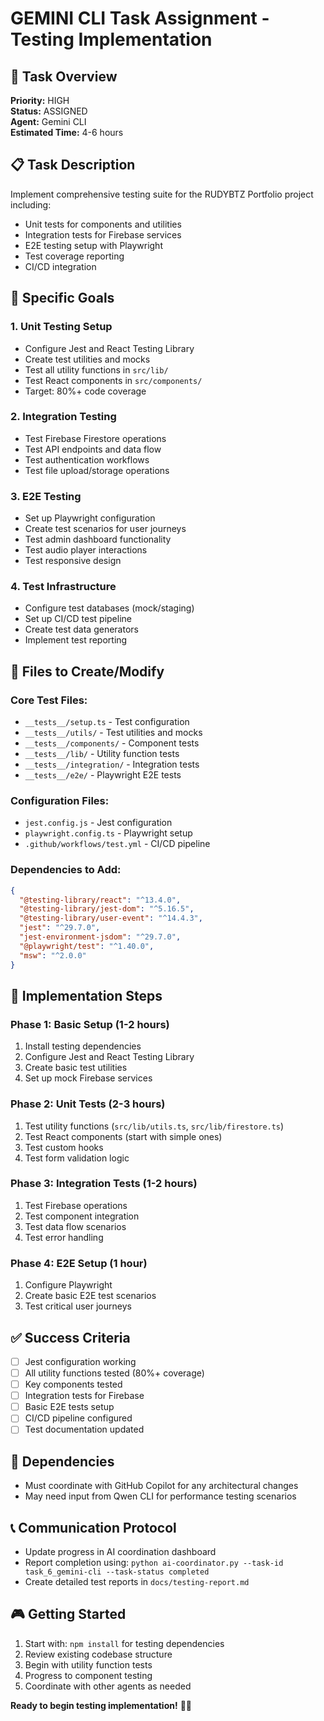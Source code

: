 # GEMINI CLI Task Assignment - Testing Implementation

## 🧠 Task Overview
**Priority:** HIGH  
**Status:** ASSIGNED  
**Agent:** Gemini CLI  
**Estimated Time:** 4-6 hours  

## 📋 Task Description
Implement comprehensive testing suite for the RUDYBTZ Portfolio project including:
- Unit tests for components and utilities
- Integration tests for Firebase services
- E2E testing setup with Playwright
- Test coverage reporting
- CI/CD integration

## 🎯 Specific Goals

### 1. Unit Testing Setup
- Configure Jest and React Testing Library
- Create test utilities and mocks
- Test all utility functions in `src/lib/`
- Test React components in `src/components/`
- Target: 80%+ code coverage

### 2. Integration Testing
- Test Firebase Firestore operations
- Test API endpoints and data flow
- Test authentication workflows
- Test file upload/storage operations

### 3. E2E Testing
- Set up Playwright configuration
- Create test scenarios for user journeys
- Test admin dashboard functionality
- Test audio player interactions
- Test responsive design

### 4. Test Infrastructure
- Configure test databases (mock/staging)
- Set up CI/CD test pipeline
- Create test data generators
- Implement test reporting

## 📁 Files to Create/Modify

### Core Test Files:
- `__tests__/setup.ts` - Test configuration
- `__tests__/utils/` - Test utilities and mocks
- `__tests__/components/` - Component tests
- `__tests__/lib/` - Utility function tests
- `__tests__/integration/` - Integration tests
- `__tests__/e2e/` - Playwright E2E tests

### Configuration Files:
- `jest.config.js` - Jest configuration
- `playwright.config.ts` - Playwright setup
- `.github/workflows/test.yml` - CI/CD pipeline

### Dependencies to Add:
```json
{
  "@testing-library/react": "^13.4.0",
  "@testing-library/jest-dom": "^5.16.5",
  "@testing-library/user-event": "^14.4.3",
  "jest": "^29.7.0",
  "jest-environment-jsdom": "^29.7.0",
  "@playwright/test": "^1.40.0",
  "msw": "^2.0.0"
}
```

## 🚀 Implementation Steps

### Phase 1: Basic Setup (1-2 hours)
1. Install testing dependencies
2. Configure Jest and React Testing Library
3. Create basic test utilities
4. Set up mock Firebase services

### Phase 2: Unit Tests (2-3 hours)
1. Test utility functions (`src/lib/utils.ts`, `src/lib/firestore.ts`)
2. Test React components (start with simple ones)
3. Test custom hooks
4. Test form validation logic

### Phase 3: Integration Tests (1-2 hours)
1. Test Firebase operations
2. Test component integration
3. Test data flow scenarios
4. Test error handling

### Phase 4: E2E Setup (1 hour)
1. Configure Playwright
2. Create basic E2E test scenarios
3. Test critical user journeys

## ✅ Success Criteria
- [ ] Jest configuration working
- [ ] All utility functions tested (80%+ coverage)
- [ ] Key components tested
- [ ] Integration tests for Firebase
- [ ] Basic E2E tests setup
- [ ] CI/CD pipeline configured
- [ ] Test documentation updated

## 🔗 Dependencies
- Must coordinate with GitHub Copilot for any architectural changes
- May need input from Qwen CLI for performance testing scenarios

## 📞 Communication Protocol
- Update progress in AI coordination dashboard
- Report completion using: `python ai-coordinator.py --task-id task_6_gemini-cli --task-status completed`
- Create detailed test reports in `docs/testing-report.md`

## 🎮 Getting Started
1. Start with: `npm install` for testing dependencies
2. Review existing codebase structure
3. Begin with utility function tests
4. Progress to component testing
5. Coordinate with other agents as needed

**Ready to begin testing implementation!** 🧪✨